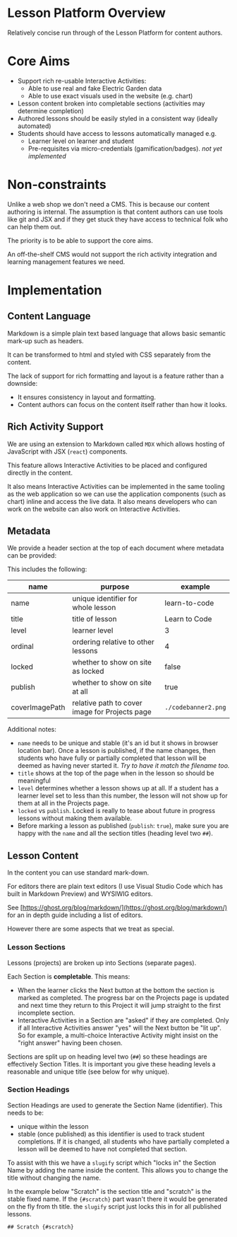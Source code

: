 # Lesson Platform Overview

Relatively concise run through of the Lesson Platform for content authors.

# Core Aims

-   Support rich re-usable Interactive Activities:
    -   Able to use real and fake Electric Garden data
    -   Able to use exact visuals used in the website (e.g. chart)
-   Lesson content broken into completable sections (activities may determine completion)
-   Authored lessons should be easily styled in a consistent way (ideally automated)
-   Students should have access to lessons automatically managed e.g.
    -   Learner level on learner and student
    -   Pre-requisites via micro-credentials (gamification/badges). _not yet implemented_

# Non-constraints

Unlike a web shop we don't need a CMS.
This is because our content authoring is internal.
The assumption is that content authors can use tools like git and JSX and if they get stuck they have access to technical folk who can help them out.

The priority is to be able to support the core aims.

An off-the-shelf CMS would not support the rich activity integration and learning management features we need.

# Implementation

## Content Language

Markdown is a simple plain text based language that allows basic semantic mark-up
such as headers.

It can be transformed to html and styled with CSS separately from the content.

The lack of support for rich formatting and layout is a feature rather than a downside:

-   It ensures consistency in layout and formatting.
-   Content authors can focus on the content itself rather than how it looks.

## Rich Activity Support

We are using an extension to Markdown called `MDX` which allows hosting
of JavaScript with JSX (`react`) components.

This feature allows Interactive Activities to be placed and configured directly in the content.

It also means Interactive Activities can be implemented in the same tooling as the web application
so we can use the application components (such as chart) inline and access the live data.
It also means developers who can work on the website can also work on Interactive Activities.

## Metadata

We provide a header section at the top of each document where metadata can be provided:

This includes the following:

| name           | purpose                                        | example             |
| -------------- | ---------------------------------------------- | ------------------- |
| name           | unique identifier for whole lesson             | learn-to-code       |
| title          | title of lesson                                | Learn to Code       |
| level          | learner level                                  | 3                   |
| ordinal        | ordering relative to other lessons             | 4                   |
| locked         | whether to show on site as locked              | false               |
| publish        | whether to show on site at all                 | true                |
| coverImagePath | relative path to cover image for Projects page | `./codebanner2.png` |

Additional notes:

-   `name` needs to be unique and stable (it's an id but it shows in browser location bar). Once a lesson is published, if the name changes, then students who have fully or partially completed that lesson will be deemed as having never started it. _Try to have it match the filename too._
-   `title` shows at the top of the page when in the lesson so should be meaningful
-   `level` determines whether a lesson shows up at all. If a student has a learner level set to less than this number, the lesson will not show up for
    them at all in the Projects page.
-   `locked` vs `publish`. Locked is really to tease about future in progress lessons without making them available.
-   Before marking a lesson as published (`publish`: `true`), make sure you are happy with the `name` and all the section titles (heading level two `##`).

## Lesson Content

In the content you can use standard mark-down.

For editors there are plain text editors (I use Visual Studio Code which has built in Markdown Preview) and WYSIWIG editors.

See [https://ghost.org/blog/markdown/](https://ghost.org/blog/markdown/) for an in depth guide including a list of editors.

However there are some aspects that we treat as special.

### Lesson Sections

Lessons (projects) are broken up into Sections (separate pages).

Each Section is **completable**. This means:

-   When the learner clicks the Next button at the bottom the section is marked as completed. The progress bar on the Projects page is updated and next time they return to this Project it will jump straight to the first incomplete section.
-   Interactive Activities in a Section are "asked" if they are completed. Only if all Interactive Activities answer "yes" will the Next button be "lit up". So for example, a multi-choice Interactive Activity might insist on the "right answer" having been chosen.

Sections are split up on heading level two (`##`) so these headings are effectively Section Titles. It is important you give these heading levels a reasonable and unique title (see below for why unique).

### Section Headings

Section Headings are used to generate the Section Name (identifier). This needs to be:

-   unique within the lesson
-   stable (once published) as this identifier is used to track student completions. If it is changed, all students who have partially completed a lesson will be deemed to have not completed that section.

To assist with this we have a `slugify` script which "locks in" the Section Name by adding the name inside the content. This allows you to change the title without changing the name.

In the example below "Scratch" is the section title and "scratch" is the stable fixed name. If the `{#scratch}` part wasn't there it would be generated on the fly from th title. the `slugify` script just locks this in for all published lessons.

`## Scratch {#scratch}`
